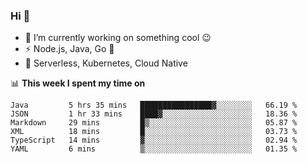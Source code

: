 ### Hi 👋

<!--
**nodejh/nodejh** is a ✨ _special_ ✨ repository because its `README.md` (this file) appears on your GitHub profile.

Here are some ideas to get you started:

- 🔭 I’m currently working on ...
- 🌱 I’m currently learning ...
- 👯 I’m looking to collaborate on ...
- 🤔 I’m looking for help with ...
- 💬 Ask me about ...
- 📫 How to reach me: ...
- 😄 Pronouns: ...
- ⚡ Fun fact: ...
-->

- 🔭 I’m currently working on something cool :wink:
- ⚡ Node.js, Java, Go :thought_balloon:
- 🤖 Serverless, Kubernetes, Cloud Native

📊 **This week I spent my time on**

<!--START_SECTION:waka-->

```text
Java         5 hrs 35 mins   ████████████████▓░░░░░░░░   66.19 %
JSON         1 hr 33 mins    ████▓░░░░░░░░░░░░░░░░░░░░   18.36 %
Markdown     29 mins         █▒░░░░░░░░░░░░░░░░░░░░░░░   05.87 %
XML          18 mins         █░░░░░░░░░░░░░░░░░░░░░░░░   03.73 %
TypeScript   14 mins         ▓░░░░░░░░░░░░░░░░░░░░░░░░   02.94 %
YAML         6 mins          ▒░░░░░░░░░░░░░░░░░░░░░░░░   01.35 %
```

<!--END_SECTION:waka-->


<!--
:traffic_light: **Visitors**

![visitors](https://visitor-badge.glitch.me/badge?page_id=nodejh.nodejh)
-->
